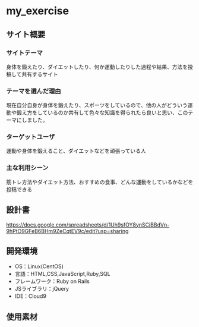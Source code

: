 # my_exercise

## サイト概要
### サイトテーマ
身体を鍛えたり、ダイエットしたり、何か運動したりした過程や結果、方法を投稿して共有するサイト

### テーマを選んだ理由
現在自分自身が身体を鍛えたり、スポーツをしているので、他の人がどういう運動や鍛え方をしているのか共有して色々な知識を得られたら良いと思い、このテーマにしました。

### ターゲットユーザ
運動や身体を鍛えること、ダイエットなどを頑張っている人

### 主な利用シーン
筋トレ方法やダイエット方法、おすすめの食事、どんな運動をしているかなどを投稿できる

## 設計書
https://docs.google.com/spreadsheets/d/1Uh9sfOY8ynSCjBBdVn-9hPtO9GFeB6BHm9ZeCqtEV9c/edit?usp=sharing

## 開発環境
- OS：Linux(CentOS)
- 言語：HTML,CSS,JavaScript,Ruby,SQL
- フレームワーク：Ruby on Rails
- JSライブラリ：jQuery
- IDE：Cloud9

## 使用素材

